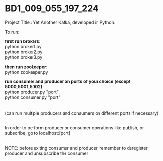 # BD1_009_055_197_224

Project Title : Yet Another Kafka, developed in Python.

To run:

**first run brokers**:<br>
python broker1.py<br>
python broker2.py<br>
python broker3.py<br>

**then run zookeeper**:<br>
python zookeeper.py<br>

**run consumer and producer on ports of your choice (except 5000,5001,5002)**:<br>
python producer.py "port"<br>
python consumer.py "port"<br>
<br><br>
(can run multiple producers and consumers on different ports if necessary)<br><br>

In order to perform producer or consumer operations like publish, or subscribe, go to localhost:[port]<br><br>

NOTE: before exiting consumer and producer, remember to deregister producer and unsubscribe the consumer
